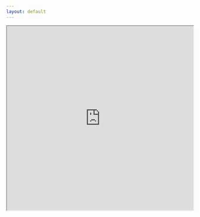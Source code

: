 ```yaml
---
layout: default
---
```

<div class="video-container">
  <iframe seamless height="500px" width="100%" src="https://docs.google.com/document/d/1IQg9EcbMm_VrqwTYnT51K_mAUUWlvrY8Wcfvhd_P09E/pub?embedded=true"></iframe>
</div>
